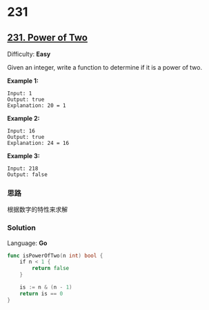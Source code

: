 # 231
## [231\. Power of Two](https://leetcode.com/problems/power-of-two/)

Difficulty: **Easy**


Given an integer, write a function to determine if it is a power of two.

**Example 1:**

```
Input: 1
Output: true 
Explanation: 20 = 1
```

**Example 2:**

```
Input: 16
Output: true
Explanation: 24 = 16
```

**Example 3:**

```
Input: 218
Output: false
```

### 思路

根据数字的特性来求解
### Solution

Language: **Go**

```go
func isPowerOfTwo(n int) bool {
    if n < 1 {
		return false
	}

	is := n & (n - 1)
	return is == 0
}
```